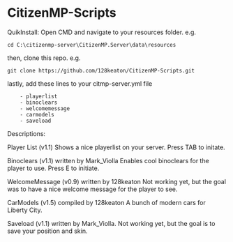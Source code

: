 # CitizenMP-Scripts
QuikInstall:
Open CMD and navigate to your resources folder. e.g.
```
cd C:\citizenmp-server\CitizenMP.Server\data\resources
```
then, clone this repo. e.g.
```
git clone https://github.com/128keaton/CitizenMP-Scripts.git
```
lastly, add these lines to your citmp-server.yml file
```
    - playerlist
    - binoclears
    - welcomemessage
    - carmodels
    - saveload
```
Descriptions:

Player List (v1.1) 
Shows a nice playerlist on your server. Press TAB to initate.

Binoclears (v1.1) written by Mark_Violla
Enables cool binoclears for the player to use. Press E to initiate.

WelcomeMessage (v0.9) written by 128keaton
Not working yet, but the goal was to have a nice welcome message for the player to see.

CarModels (v1.5) compiled by 128keaton
A bunch of modern cars for Liberty City.

Saveload (v1.1) written by Mark_Violla.
Not working yet, but the goal is to save your position and skin.
